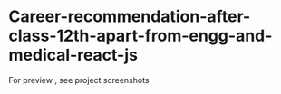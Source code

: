 # Career-recommendation-after-class-12th-apart-from-engg-and-medical-react-js

For preview , see project screenshots
